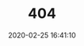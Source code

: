 ---
title: 404
date: 2020-02-25 16:41:10
type: "404"
layout: "404"
description: "NOTHING HERE? ! :("
---